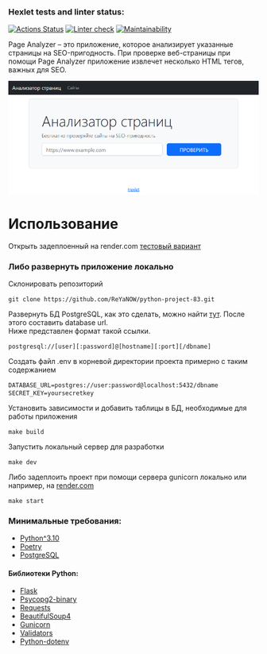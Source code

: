 ### Hexlet tests and linter status:

[![Actions Status](https://github.com/ReYaNOW/python-project-83/actions/workflows/hexlet-check.yml/badge.svg)](https://github.com/ReYaNOW/python-project-83/actions) [![Linter check](https://github.com/ReYaNOW/python-project-83/actions/workflows/pyci.yml/badge.svg)](https://github.com/ReYaNOW/python-project-83/actions/workflows/action_tests.yml) [![Maintainability](https://api.codeclimate.com/v1/badges/cabad60e2d465cd10b5f/maintainability)](https://codeclimate.com/github/ReYaNOW/python-project-83/maintainability)  

Page Analyzer – это приложение, которое анализирует указанные страницы на
SEO-пригодность.
При проверке веб-страницы при помощи Page Analyzer приложение извлечет
несколько HTML тегов, важных для SEO.

![demo image](https://github.com/ReYaNOW/ReYaNOW/blob/main/image.png?raw=true)

# Использование

Открыть задеплоенный на render.com
[тестовый вариант](https://page-analyzer-hexlet-test.onrender.com/)

### Либо развернуть приложение локально

Склонировать репозиторий

```
git clone https://github.com/ReYaNOW/python-project-83.git
```

Развернуть БД PostgreSQL, как это сделать, можно
найти [тут](https://github.com/Hexlet/ru-instructions/blob/main/postgresql.md).
После этого составить database url.  
Ниже представлен формат такой ссылки.

```
postgresql://[user][:password]@[hostname][:port][/dbname]
```

Создать файл .env в корневой директории проекта примерно c таким содержанием

```dotenv
DATABASE_URL=postgres://user:password@localhost:5432/dbname
SECRET_KEY=yoursecretkey
```  

Установить зависимости и добавить таблицы в БД, необходимые для работы
приложения

```
make build
```

Запустить локальный сервер для разработки

```
make dev
```  

Либо задеплоить проект при помощи сервера gunicorn локально или например, на [render.com](https://render.com/)

```
make start
```  

### Минимальные требования:

- [Python^3.10](https://www.python.org/)
- [Poetry](https://python-poetry.org/)
- [PostgreSQL](https://www.postgresql.org/)

#### Библиотеки Python:

- [Flask](https://pypi.org/project/Flask/)
- [Psycopg2-binary](https://pypi.org/project/psycopg2-binary/)
- [Requests](https://pypi.org/project/requests/)
- [BeautifulSoup4](https://pypi.org/project/beautifulsoup4/)
- [Gunicorn](https://pypi.org/project/gunicorn/)
- [Validators](https://pypi.org/project/validators/)
- [Python-dotenv](https://pypi.org/project/python-dotenv/)

